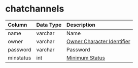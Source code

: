 # chatchannels

| Column | Data Type | Description |
| :--- | :--- | :--- |
| name | varchar | Name |
| owner | varchar | [Owner Character Identifier](../characters/character_data.md) |
| password | varchar | Password |
| minstatus | int | [Minimum Status](https://eqemu.gitbook.io/server/categories/reference-lists/status-levels) |

